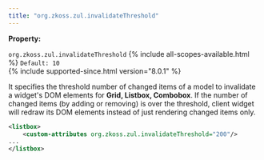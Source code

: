 ```yaml
---
title: "org.zkoss.zul.invalidateThreshold"
---
```


**Property:**

`org.zkoss.zul.invalidateThreshold`
{% include all-scopes-available.html %}
`Default: 10`  
{% include supported-since.html version="8.0.1" %}

It specifies the threshold number of changed items of a model to
invalidate a widget's DOM elements for **Grid, Listbox, Combobox**. If
the number of changed items (by adding or removing) is over the
threshold, client widget will redraw its DOM elements instead of just
rendering changed items only.

```xml
<listbox>
    <custom-attributes org.zkoss.zul.invalidateThreshold="200"/>
...
</listbox>
```
